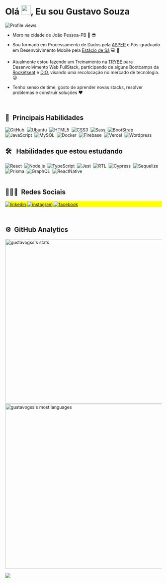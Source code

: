 
<h1 align="left">Olá <img src="https://raw.githubusercontent.com/kaueMarques/kaueMarques/master/hi.gif" width="30px">, Eu sou Gustavo Souza</h1>
<p align="left"> <img src="https://komarev.com/ghpvc/?username=gustavogss&color=yellow" alt="Profile views" /> </p>

- Moro na cidade de João Pessoa-PB :sunrise: :sunglasses:

- Sou formado em Processamento de Dados pela [ASPER](https://www.asper.edu.br/) e Pós-graduado em Desenvolvimento Mobile pela [Estácio de Sá](https://estacio.br/) :computer: :iphone:

- Atualmente estou fazendo um Treinamento na [TRYBE](https://www.betrybe.com/) para Desenvolvimento Web FullStack, participando de alguns Bootcamps da [Rocketseat](https://www.rocketseat.com.br/) e [DIO](https://web.dio.me/), visando uma recolocação no mercado de tecnologia. 😜

- Tenho senso de time, gosto de aprender novas stacks, resolver problemas e construir soluções :heart:
<br />

## :robot: &nbsp;Principais Habilidades 

![GitHub](https://img.shields.io/badge/-GitHub-414141?style=flat&logo=github)&nbsp;
![Ubuntu](https://img.shields.io/badge/-Ubuntu-414141?style=flat&logo=ubuntu)&nbsp;
![HTML5](https://img.shields.io/badge/-HTML5-414141?style=flat&logo=html5)&nbsp;
![CSS3](https://img.shields.io/badge/-CSS3-414141?style=flat&logo=css3)&nbsp;
![Sass](https://img.shields.io/badge/-SAAS-414141?style=flat&logo=sass)&nbsp;
![BootStrap](https://img.shields.io/badge/-BootStrap-414141?style=flat&logo=bootstrap)&nbsp;
![JavaScript](https://img.shields.io/badge/-Javascript-414141?style=flat&logo=javascript)&nbsp;
![MySQL](https://img.shields.io/badge/-MySQL-414141?style=flat&logo=mysql)&nbsp;
![Docker](https://img.shields.io/badge/-Docker-414141?style=flat&logo=docker)&nbsp;
![Firebase](https://img.shields.io/badge/-Firebase-414141?style=flat&logo=firebase)&nbsp;
![Vercel](https://img.shields.io/badge/-Vercel-414141?style=flat&logo=vercel)&nbsp;
![Wordpress](https://img.shields.io/badge/-Wordpress-414141?style=flat&logo=wordpress)&nbsp;
<br>

## 🛠 &nbsp; Habilidades que estou estudando

![React](https://img.shields.io/badge/-React-212121?style=flat&logo=react)&nbsp;
![Node.js](https://img.shields.io/badge/-NodeJs-212121?style=flat&logo=node.js)&nbsp;
![TypeScript](https://img.shields.io/badge/-Typescript-212121?style=flat&logo=typescript)&nbsp;
![Jest](https://img.shields.io/badge/-Jest-212121?style=flat&logo=jest)&nbsp;
![RTL](https://img.shields.io/badge/-RTL-212121?style=flat&logo=rtl)&nbsp;
![Cypress](https://img.shields.io/badge/-Cypress-212121?style=flat&logo=cypress)&nbsp;
![Sequelize](https://img.shields.io/badge/-Sequelize-212121?style=flat&logo=sequelize)&nbsp;
![Prisma](https://img.shields.io/badge/-Prisma-212121?style=flat&logo=prisma)&nbsp;
![GraphQL](https://img.shields.io/badge/-GraphQL-212121?style=flat&logo=graphql)&nbsp;
![ReactNative](https://img.shields.io/badge/-ReactNative-212121?style=flat&logo=react)&nbsp;
<br><br>

## 👨🏽‍🦲 &nbsp;Redes Sociais

<p align="left" style="background:yellow">
<a href="https://www.linkedin.com/in/gustavosouza-jp/" target="_blank">
  <img align="center" src="https://img.shields.io/badge/-gustavogss-51A4F0?style=flat&logo=linkedin" alt="linkedin"/>
</a>
<a href="https://www.instagram.com/gustavogss.jp/?hl=pt-br" target="_blank">
 <img align="center" src="https://img.shields.io/badge/-gustavogss-51A4F0?style=flat&logo=instagram" alt="instagram"/>
</a>
<a href="https://www.facebook.com/gustavogss.jp/" target="_blank">
 <img align="center" src="https://img.shields.io/badge/-gustavogss-51A4F0?style=flat&logo=facebook" alt="facebook"/>
</a>
</p><br>


## ⚙️ &nbsp;GitHub Analytics

<p align="left">
<img width="530em" src="https://github-readme-stats.vercel.app/api?username=gustavogss&show_icons=true&theme=vision-friendly-dark" alt="gustavogss's stats"/>
<img width="530em" src="https://github-readme-stats.vercel.app/api/top-langs/?username=gustavogss&layout=compact&theme=vision-friendly-dark" alt="gustavogss's most languages"/>
</p>

<a href="http://www.github.com/gustavogss"><img src="https://github-readme-streak-stats.herokuapp.com/?user=gustavogss&stroke=ffffff&background=171717&ring=3382ed&fire=3382ed&currStreakNum=ffffff&currStreakLabel=3382ed&sideNums=ffffff&sideLabels=ffffff&dates=ffffff&hide_border=true" /></a>
<br>
